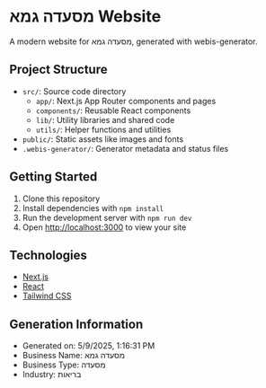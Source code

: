 # מסעדה גמא Website

A modern website for מסעדה גמא, generated with webis-generator.

## Project Structure

- `src/`: Source code directory
  - `app/`: Next.js App Router components and pages
  - `components/`: Reusable React components
  - `lib/`: Utility libraries and shared code
  - `utils/`: Helper functions and utilities
- `public/`: Static assets like images and fonts
- `.webis-generator/`: Generator metadata and status files

## Getting Started

1. Clone this repository
2. Install dependencies with `npm install`
3. Run the development server with `npm run dev`
4. Open [http://localhost:3000](http://localhost:3000) to view your site

## Technologies

- [Next.js](https://nextjs.org/)
- [React](https://reactjs.org/)
- [Tailwind CSS](https://tailwindcss.com/)

## Generation Information

- Generated on: 5/9/2025, 1:16:31 PM
- Business Name: מסעדה גמא
- Business Type: מסעדה
- Industry: בריאות
